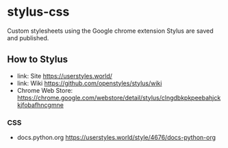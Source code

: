 # stylus-css
Custom stylesheets using the Google chrome extension Stylus are saved and published.

## How to Stylus

- link: Site <https://userstyles.world/>
- link: Wiki <https://github.com/openstyles/stylus/wiki>
- Chrome Web Store: <https://chrome.google.com/webstore/detail/stylus/clngdbkpkpeebahjckkjfobafhncgmne>

### CSS

- docs.python.org <https://userstyles.world/style/4676/docs-python-org>
